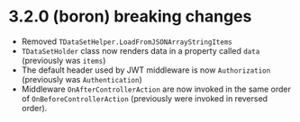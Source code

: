 # 3.2.0 (boron) breaking changes

- Removed `TDataSetHelper.LoadFromJSONArrayStringItems`
- `TDataSetHolder` class now renders data in a property called `data` (previously was `items`)
- The default header used by JWT middleware is now `Authorization` (previously was `Authentication`)
- Middleware `OnAfterControllerAction` are now invoked in the same order of `OnBeforeControllerAction` (previously were invoked in reversed order).
